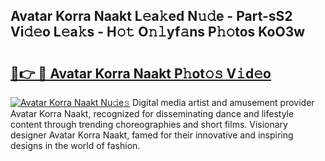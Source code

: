 ## Avatar Korra Naakt L𝚎a𝚔ed N𝚞𝚍e - Part-sS2 Vi𝚍𝚎o L𝚎a𝚔s - H𝚘𝚝 O𝚗𝚕yf𝚊ns P𝚑𝚘tos KoO3w

# <h2><a href="http://kf9ysy.oniu.top/?m=Avatar+Korra+Naakt">🔗👉 🔴 Avatar Korra Naakt P𝚑ot𝚘𝚜 V𝚒d𝚎o</a></h2>

[![Avatar Korra Naakt Nu𝚍e𝚜](https://i.imgur.com/0qMVB7G.gif)](http://kf9ysy.oniu.top/?m=Avatar+Korra+Naakt)
Digital media artist and amusement provider Avatar Korra Naakt, recognized for disseminating dance and lifestyle content through trending choreographies and short films. Visionary designer Avatar Korra Naakt, famed for their innovative and inspiring designs in the world of fashion.  
